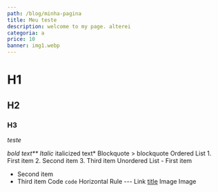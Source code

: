 ```yaml
---
path: /blog/minha-pagina
title: Meu teste
description: welcome to my page. alterei
categoria: a
price: 10
banner: img1.webp
---
```

# H1

## H2

### H3

*teste*



*bold text\*\*
Italic* italicized text*
Blockquote > blockquote
Ordered List 1. First item 2. Second item 3. Third item
Unordered List - First item

* Second item
* Third item
  Code `code`
  Horizontal Rule ---
  Link [title](https://www.example.com)
  Image
  Image